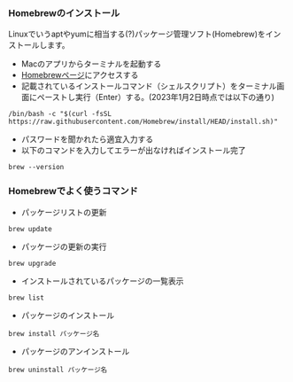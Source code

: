 ### Homebrewのインストール
Linuxでいうaptやyumに相当する(?)パッケージ管理ソフト(Homebrew)をインストールします。

- Macのアプリからターミナルを起動する
- [Homebrewページ](https://brew.sh/index_ja)にアクセスする
- 記載されているインストールコマンド（シェルスクリプト）をターミナル画面にペーストし実行（Enter）する。(2023年1月2日時点では以下の通り)
```
/bin/bash -c "$(curl -fsSL https://raw.githubusercontent.com/Homebrew/install/HEAD/install.sh)"
```
- パスワードを聞かれたら適宜入力する
- 以下のコマンドを入力してエラーが出なければインストール完了
```
brew --version
```

### Homebrewでよく使うコマンド
- パッケージリストの更新
```
brew update
```
- パッケージの更新の実行
```
brew upgrade
```
- インストールされているパッケージの一覧表示
```
brew list
```
- パッケージのインストール
```
brew install パッケージ名
```
- パッケージのアンインストール
```
brew uninstall パッケージ名
```


